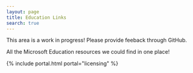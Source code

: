 ```yaml
---
layout: page
title: Education Links
search: true
---
```


This area is a work in progress! Please provide feeback through GitHub. 

All the Microsoft Education resources we could find in one place!

{% include portal.html portal="licensing" %}

